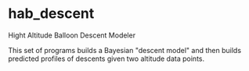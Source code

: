 # hab_descent
Hight Altitude Balloon Descent Modeler

This set of programs builds a Bayesian "descent model"
and then builds predicted profiles of descents given two altitude data points.
